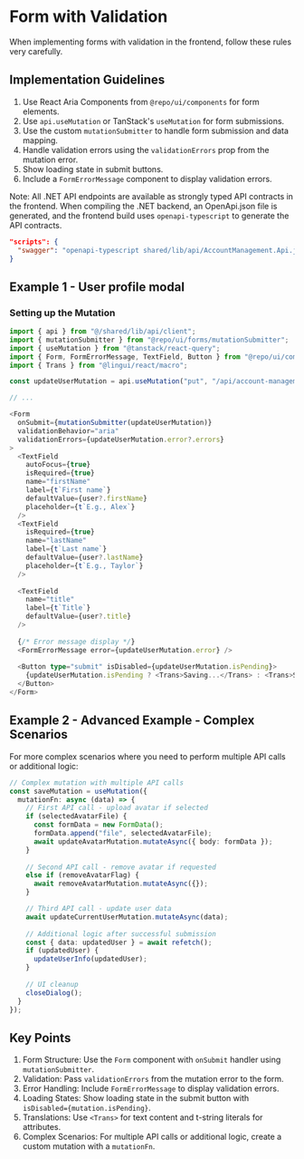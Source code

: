 # Form with Validation

When implementing forms with validation in the frontend, follow these rules very carefully.

## Implementation Guidelines

1. Use React Aria Components from `@repo/ui/components` for form elements.
2. Use `api.useMutation` or TanStack's `useMutation` for form submissions.
3. Use the custom `mutationSubmitter` to handle form submission and data mapping.
4. Handle validation errors using the `validationErrors` prop from the mutation error.
5. Show loading state in submit buttons.
6. Include a `FormErrorMessage` component to display validation errors.

Note: All .NET API endpoints are available as strongly typed API contracts in the frontend. When compiling the .NET backend, an OpenApi.json file is generated, and the frontend build uses `openapi-typescript` to generate the API contracts.

```json
"scripts": {
  "swagger": "openapi-typescript shared/lib/api/AccountManagement.Api.json -o shared/lib/api/api.generated.d.ts --properties-required-by-default -t --enum --alphabetize",
}
```

## Example 1 - User profile modal

### Setting up the Mutation

```typescript
import { api } from "@/shared/lib/api/client";
import { mutationSubmitter } from "@repo/ui/forms/mutationSubmitter";
import { useMutation } from "@tanstack/react-query";
import { Form, FormErrorMessage, TextField, Button } from "@repo/ui/components";
import { Trans } from "@lingui/react/macro";

const updateUserMutation = api.useMutation("put", "/api/account-management/users/me");

// ...

<Form
  onSubmit={mutationSubmitter(updateUserMutation)}
  validationBehavior="aria"
  validationErrors={updateUserMutation.error?.errors}
>
  <TextField
    autoFocus={true}
    isRequired={true}
    name="firstName"
    label={t`First name`}
    defaultValue={user?.firstName}
    placeholder={t`E.g., Alex`}
  />
  <TextField
    isRequired={true}
    name="lastName"
    label={t`Last name`}
    defaultValue={user?.lastName}
    placeholder={t`E.g., Taylor`}
  />
  
  <TextField 
    name="title" 
    label={t`Title`} 
    defaultValue={user?.title} 
  />
  
  {/* Error message display */}
  <FormErrorMessage error={updateUserMutation.error} />
  
  <Button type="submit" isDisabled={updateUserMutation.isPending}>
    {updateUserMutation.isPending ? <Trans>Saving...</Trans> : <Trans>Save changes</Trans>}
  </Button>
</Form>
```

## Example 2 - Advanced Example - Complex Scenarios

For more complex scenarios where you need to perform multiple API calls or additional logic:

```typescript
// Complex mutation with multiple API calls
const saveMutation = useMutation({
  mutationFn: async (data) => {
    // First API call - upload avatar if selected
    if (selectedAvatarFile) {
      const formData = new FormData();
      formData.append("file", selectedAvatarFile);
      await updateAvatarMutation.mutateAsync({ body: formData });
    } 
    
    // Second API call - remove avatar if requested
    else if (removeAvatarFlag) {
      await removeAvatarMutation.mutateAsync({});
    }

    // Third API call - update user data
    await updateCurrentUserMutation.mutateAsync(data);
    
    // Additional logic after successful submission
    const { data: updatedUser } = await refetch();
    if (updatedUser) {
      updateUserInfo(updatedUser);
    }
    
    // UI cleanup
    closeDialog();
  }
});
```

## Key Points

1. Form Structure: Use the `Form` component with `onSubmit` handler using `mutationSubmitter`.
2. Validation: Pass `validationErrors` from the mutation error to the form.
3. Error Handling: Include `FormErrorMessage` to display validation errors.
4. Loading States: Show loading state in the submit button with `isDisabled={mutation.isPending}`.
5. Translations: Use `<Trans>` for text content and t-string literals for attributes.
6. Complex Scenarios: For multiple API calls or additional logic, create a custom mutation with a `mutationFn`.
